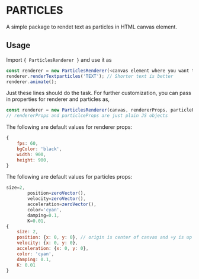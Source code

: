# PARTICLES

A simple package to rendet text as particles in HTML canvas element.

## Usage
Import `{ ParticlesRenderer }` and use it as
```javascript
const renderer = new ParticlesRenderer(<canvas element where you want to render>);
renderer.renderTextparticles('TEXT'); // Shorter text is better
renderer.animate();
```
Just these lines should do the task. For further customization, you can pass in properties for renderer and particles as,
```javascript
const renderer = new ParticlesRenderer(canvas, rendererProps, particleProps);
// rendererProps and particlceProps are just plain JS objects
```
The following are default values for renderer props:
```javascript
{
    fps: 60,
    bgColor: 'black',
    width: 900,
    height: 900,
}
```
The following are default values for particles props:
```javascript
size=2,
        position=zeroVector(),
        velocity=zeroVector(),
        acceleration=zeroVector(),
        color='cyan',
        damping=0.1,
        K=0.01, 
{
    size: 2,
    position: {x: 0, y: 0}, // origin is center of canvas and +y is up
    velocity: {x: 0, y: 0},
    acceleration: {x: 0, y: 0},
    color: 'cyan',
    damping: 0.1,
    K: 0.01
}
```
